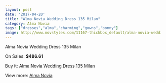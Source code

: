 ```yaml
---
layout: post
date: '2017-04-20'
title: "Alma Novia Wedding Dress 135 Milan"
category: Alma Novia
tags: ["dresses","alma","charming","gowns","bonny"]
image: http://www.novstyles.com/11167-thickbox_default/alma-novia-wedding-dress-135-milan.jpg
---
```

Alma Novia Wedding Dress 135 Milan

On Sales: **$486.61**
<a href="https://www.novstyles.com/en/alma-novia/8171-alma-novia-wedding-dress-135-milan.html"><amp-img layout="responsive" width="600" height="600" src="//www.novstyles.com/11167-thickbox_default/alma-novia-wedding-dress-135-milan.jpg" alt="Alma Novia Wedding Dress 135 Milan 0" /></a>

Buy it: [Alma Novia Wedding Dress 135 Milan](https://www.novstyles.com/en/alma-novia/8171-alma-novia-wedding-dress-135-milan.html "Alma Novia Wedding Dress 135 Milan")

View more: [Alma Novia](https://www.novstyles.com/en/53-alma-novia "Alma Novia")